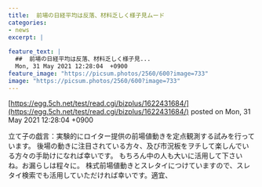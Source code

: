 ```yaml
---
title:  前場の日経平均は反落、材料乏しく様子見ムード  
categories:
- news
excerpt: |
  
feature_text: |
  ##  前場の日経平均は反落、材料乏しく様子見...
  Mon, 31 May 2021 12:28:04  +0900
feature_image: "https://picsum.photos/2560/600?image=733"
image: "https://picsum.photos/2560/600?image=733"
---
```


[https://egg.5ch.net/test/read.cgi/bizplus/1622431684/](https://egg.5ch.net/test/read.cgi/bizplus/1622431684/)
posted on Mon, 31 May 2021 12:28:04  +0900

<!--more-->

立て子の戯言：実験的にロイター提供の前場値動きを定点観測する試みを行っています。 後場の動きに注目されている方々、及び市況板をヲチして楽しんでいる方々の手助けになれば幸いです。 もちろん中の人も大いに活用して下さいね。お漏らしは程々に。 株式前場値動きとスレタイにつけていますので、スレタイ検索でも活用していただければ幸いです。適宜、
